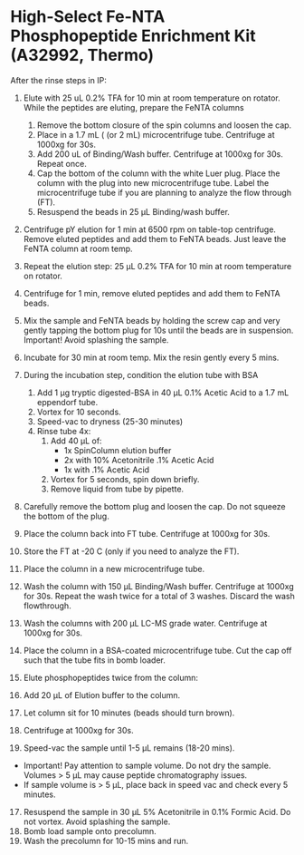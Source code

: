 # High-Select Fe-NTA Phosphopeptide Enrichment Kit (A32992, Thermo)
After the rinse steps in IP:
1. Elute with 25 uL 0.2% TFA for 10 min at room temperature on rotator.
   While the peptides are eluting, prepare the FeNTA columns
   1. Remove the bottom closure of the spin columns and loosen the cap.
   2. Place in a 1.7 mL ( (or 2 mL) microcentrifuge tube. Centrifuge at 1000xg for 30s.
   3. Add 200 uL of Binding/Wash buffer. Centrifuge at 1000xg for 30s.
      Repeat once.
   4. Cap the bottom of the  column with the white Luer plug. Place the column with the plug into new microcentrifuge tube. Label the microcentrifuge tube if you are planning to analyze the flow through (FT).
   5. Resuspend the beads in 25 μL Binding/wash buffer.
2. Centrifuge pY elution for 1 min at 6500 rpm on table-top centrifuge. Remove eluted peptides and add them to FeNTA beads. Just leave the FeNTA column at room temp.
3. Repeat the elution step: 25 μL 0.2% TFA for 10 min at room temperature on rotator.
4. Centrifuge for 1 min, remove eluted peptides and add them to FeNTA beads.

5. Mix the sample and FeNTA beads by holding the screw cap and very gently tapping the bottom plug for 10s until the beads are in suspension.
   Important! Avoid splashing the sample.
6. Incubate for 30 min at room temp. Mix the resin gently every 5 mins.

7. During the incubation step, condition the elution tube with BSA
   1. Add 1 μg tryptic digested-BSA in 40 μL 0.1% Acetic Acid to a 1.7 mL eppendorf tube.
   2. Vortex for 10 seconds.
   3. Speed-vac to dryness (25-30 minutes)
   4. Rinse tube 4x:
      1. Add 40 μL of:
         * 1x SpinColumn elution buffer
         * 2x with 10% Acetonitrile .1% Acetic Acid
         * 1x with .1% Acetic Acid
      5. Vortex for 5 seconds, spin down briefly.
      6. Remove liquid from tube by pipette.

8. Carefully remove the bottom plug and loosen the cap.
    Do not squeeze the bottom of the plug.
9. Place the column back into FT tube. Centrifuge at 1000xg for 30s.
10. Store the FT at -20 C (only if you need to analyze the FT).

11. Place the column in a new microcentrifuge tube.
12. Wash the column with 150 μL Binding/Wash buffer. Centrifuge at 1000xg for 30s.
    Repeat the wash twice for a total of 3 washes. Discard the wash flowthrough.
13. Wash the columns with 200 μL LC-MS grade water. Centrifuge at 1000xg for 30s.

14. Place the column in a BSA-coated microcentrifuge tube. Cut the cap off such that the tube fits in bomb loader.
15. Elute phosphopeptides twice from the column:
   1. Add 20 μL of Elution buffer to the column.
   2. Let column sit for 10 minutes (beads should turn brown).
   3. Centrifuge at 1000xg for 30s.
16. Speed-vac the sample until 1-5 μL remains (18-20 mins).
   * Important! Pay attention to sample volume. Do not dry the sample. Volumes > 5 μL may cause peptide chromatography issues.
   * If sample volume is > 5 μL, place back in speed vac and check every 5 minutes.
17. Resuspend the sample in 30 μL 5% Acetonitrile in 0.1% Formic Acid. Do not vortex. Avoid splashing the sample. 
18. Bomb load sample onto precolumn.
19. Wash the precolumn for 10-15 mins and run. 
